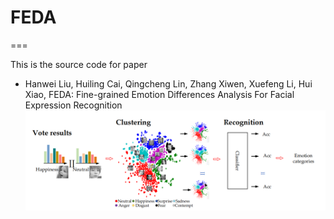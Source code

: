 # FEDA

===

This is the source code for paper
* Hanwei Liu, Huiling Cai, Qingcheng Lin, Zhang Xiwen, Xuefeng Li, Hui Xiao, FEDA: Fine-grained Emotion Differences Analysis For Facial Expression Recognition
![](https://github.com/liuhw01/FEDA/blob/main/FEDA.png)
